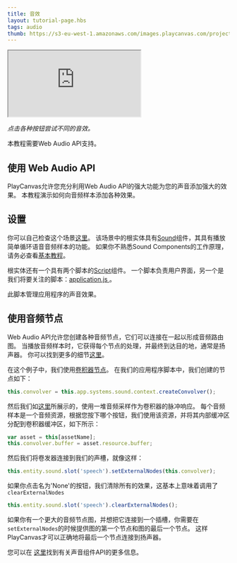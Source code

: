 ```yaml
---
title: 音效
layout: tutorial-page.hbs
tags: audio
thumb: https://s3-eu-west-1.amazonaws.com/images.playcanvas.com/projects/12/406047/G0ZA35-image-75.jpg
---
```


<iframe src="https://playcanv.as/p/1nS6AnC9/" ></iframe>

*点击各种按钮尝试不同的音效。*

<div class="alert alert-info">本教程需要Web Audio API支持。</div>

## 使用 Web Audio API

PlayCanvas允许您充分利用Web Audio API的强大功能为您的声音添加强大的效果。 本教程演示如何向音频样本添加各种效果。

## 设置

你可以自己检查这个场景[这里][1]。 该场景中的根实体具有[Sound][2]组件，其具有播放简单循环语音音频样本的功能。 如果你不熟悉Sound Components的工作原理，请务必查看[基本教程][3]。

根实体还有一个具有两个脚本的[Script][4]组件。 一个脚本负责用户界面，另一个是我们将要关注的脚本：<a href="https://playcanvas.com/editor/asset/4472751" target="_blank">application.js </a>。

此脚本管理应用程序的声音效果。

## 使用音频节点

Web Audio API允许您创建各种音频节点，它们可以连接在一起以形成音频路由图。 当播放音频样本时，它获得每个节点的处理，并最终到达目的地，通常是扬声器。 你可以找到更多的细节[这里][5]。

在这个例子中，我们使用[卷积器节点][6]。 在我们的应用程序脚本中，我们创建的节点如下：

```javascript
this.convolver = this.app.systems.sound.context.createConvolver();
```

然后我们如[这里][7]所展示的，使用一堆音频采样作为卷积器的脉冲响应。 每个音频样本是一个音频资源，根据您按下哪个按钮，我们使用该资源，并将其内部缓冲区分配到卷积器缓冲区，如下所示：

```javascript
var asset = this[assetName];
this.convolver.buffer = asset.resource.buffer;
```

然后我们将卷发器连接到我们的声槽，就像这样：

```javascript
this.entity.sound.slot('speech').setExternalNodes(this.convolver);
```

如果你点击名为'None'的按钮，我们清除所有的效果，这基本上意味着调用了```clearExternalNodes```

```javascript
this.entity.sound.slot('speech').clearExternalNodes();
```

如果你有一个更大的音频节点图，并想把它连接到一个插槽，你需要在```setExternalNodes```的时候提供图的第一个节点和图的最后一个节点。 这样PlayCanvas才可以正确地将最后一个节点连接到扬声器。

您可以在 [这里][8]找到有关声音组件API的更多信息。

[1]: https://playcanvas.com/editor/scene/440346
[2]: /user-manual/packs/components/sound
[3]: /tutorials/basic-audio/
[4]: /user-manual/packs/components/script
[5]: https://developer.mozilla.org/en-US/docs/Web/API/Web_Audio_API
[6]: https://developer.mozilla.org/en-US/docs/Web/API/ConvolverNode
[7]: https://developer.mozilla.org/en-US/docs/Web/API/ConvolverNode/buffer
[8]: /api/pc.Sound.html

